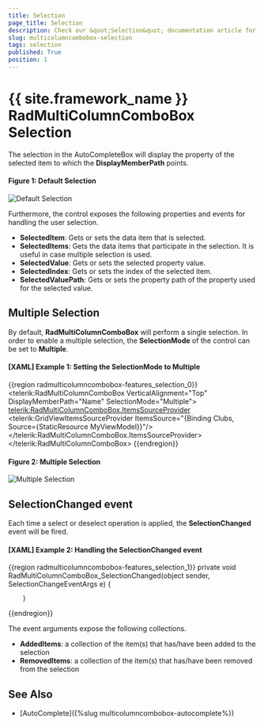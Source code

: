 ```yaml
---
title: Selection
page_title: Selection
description: Check our &quot;Selection&quot; documentation article for the RadMultiColumnComboBox {{ site.framework_name }} control.
slug: multicolumncombobox-selection
tags: selection
published: True
position: 1
---
```


# {{ site.framework_name }} RadMultiColumnComboBox Selection

The selection in the AutoCompleteBox will display the property of the selected item to which the __DisplayMemberPath__ points. 

#### Figure 1: Default Selection
![Default Selection](images/MultiColumnComboBox_Selection_01.png)

Furthermore, the control exposes the following properties and events for handling the user selection.

 * __SelectedItem__: Gets or sets the data item that is selected.
 * __SelectedItems__: Gets the data items that participate in the selection. It is useful in case multiple selection is used.
 * __SelectedValue__: Gets or sets the selected property value.
 * __SelectedIndex__: Gets or sets the index of the selected item.
 * __SelectedValuePath__: Gets or sets the property path of the property used for the selected value.

## Multiple Selection

By default, __RadMultiColumnComboBox__ will perform a single selection. In order to enable a multiple selection, the __SelectionMode__ of the control can be set to __Multiple__.

#### __[XAML] Example 1: Setting the SelectionMode to Multiple__
{{region radmulticolumncombobox-features_selection_0}}
	<telerik:RadMultiColumnComboBox VerticalAlignment="Top" DisplayMemberPath="Name" SelectionMode="Multiple">
            <telerik:RadMultiColumnComboBox.ItemsSourceProvider>
                <telerik:GridViewItemsSourceProvider ItemsSource="{Binding Clubs, Source={StaticResource MyViewModel}}"/>
            </telerik:RadMultiColumnComboBox.ItemsSourceProvider>
        </telerik:RadMultiColumnComboBox>
{{endregion}}

#### Figure 2: Multiple Selection
![Multiple Selection](images/MultiColumnComboBox_Selection_02.png)

## SelectionChanged event

Each time a select or deselect operation is applied, the __SelectionChanged__ event will be fired.

#### __[XAML] Example 2: Handling the SelectionChanged event__
{{region radmulticolumncombobox-features_selection_1}}
		private void RadMultiColumnComboBox_SelectionChanged(object sender, SelectionChangeEventArgs e)
        {
            
        }
{{endregion}}

The event arguments expose the following collections.

* __AddedItems__: a collection of the item(s) that has/have been added to the selection
* __RemovedItems__: a collection of the item(s) that has/have been removed from the selection

## See Also

* [AutoComplete]({%slug multicolumncombobox-autocomplete%})
